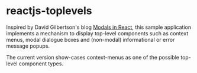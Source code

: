 # reactjs-toplevels

Inspired by David Gilbertson's blog [Modals in React](https://codeburst.io/modals-in-react-f6c3ff9f4701),
this sample application implements a mechanism to display top-level components such as context menus,
modal dialogue boxes and (non-modal) informational or error message popups.

The current version show-cases context-menus as one of the possible top-level component types.

